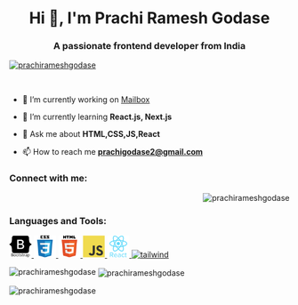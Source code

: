 <h1 align="center">Hi 👋, I'm Prachi Ramesh Godase</h1>
<h3 align="center">A passionate frontend developer from India</h3>



<p align="left"> <a href="https://github.com/ryo-ma/github-profile-trophy"><img src="https://github-profile-trophy.vercel.app/?username=prachirameshgodase" alt="prachirameshgodase" /></a> </p>

<p align="left"> <a href="https://twitter.com/" target="blank"><img src="https://img.shields.io/twitter/follow/?logo=twitter&style=for-the-badge" alt="" /></a> </p>

- 🔭 I’m currently working on [Mailbox](https://github.com/PrachiRameshGodase/Mail-box-using-react)

- 🌱 I’m currently learning **React.js, Next.js**

- 💬 Ask me about **HTML,CSS,JS,React**

- 📫 How to reach me **prachigodase2@gmail.com**

<h3 align="left">Connect with me:</h3>
<p align="right" width="500"> <img src="https://media.tenor.com/2nKSTDDekOgAAAAC/coding-kira.gif" alt="prachirameshgodase" /> </p>

<p align="left">
</p>

<h3 align="left">Languages and Tools:</h3>
<p align="left"> <a href="https://getbootstrap.com" target="_blank" rel="noreferrer"> <img src="https://raw.githubusercontent.com/devicons/devicon/master/icons/bootstrap/bootstrap-plain-wordmark.svg" alt="bootstrap" width="40" height="40"/> </a> <a href="https://www.w3schools.com/css/" target="_blank" rel="noreferrer"> <img src="https://raw.githubusercontent.com/devicons/devicon/master/icons/css3/css3-original-wordmark.svg" alt="css3" width="40" height="40"/> </a> <a href="https://www.w3.org/html/" target="_blank" rel="noreferrer"> <img src="https://raw.githubusercontent.com/devicons/devicon/master/icons/html5/html5-original-wordmark.svg" alt="html5" width="40" height="40"/> </a> <a href="https://developer.mozilla.org/en-US/docs/Web/JavaScript" target="_blank" rel="noreferrer"> <img src="https://raw.githubusercontent.com/devicons/devicon/master/icons/javascript/javascript-original.svg" alt="javascript" width="40" height="40"/> </a> <a href="https://reactjs.org/" target="_blank" rel="noreferrer"> <img src="https://raw.githubusercontent.com/devicons/devicon/master/icons/react/react-original-wordmark.svg" alt="react" width="40" height="40"/> </a> <a href="https://tailwindcss.com/" target="_blank" rel="noreferrer"> <img src="https://www.vectorlogo.zone/logos/tailwindcss/tailwindcss-icon.svg" alt="tailwind" width="40" height="40"/> </a> </p>

<p><img align="left" src="https://github-readme-stats.vercel.app/api/top-langs?username=prachirameshgodase&show_icons=true&locale=en&layout=compact" alt="prachirameshgodase" /></p>

<p>&nbsp;<img align="center" src="https://github-readme-stats.vercel.app/api?username=prachirameshgodase&show_icons=true&locale=en" alt="prachirameshgodase" /></p>

<p><img align="center" src="https://github-readme-streak-stats.herokuapp.com/?user=prachirameshgodase&" alt="prachirameshgodase" /></p>
